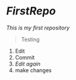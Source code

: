 # *FirstRepo*
*This is my first repository*
> Testing
1. Edit
2. Commit
3. *Edit again*
4. make changes
